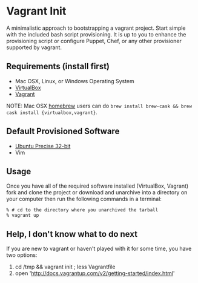 # Vagrant Init

A minimalistic approach to bootstrapping a vagrant project. Start simple with the included bash script provisioning. It is up to you to enhance the provisioning script or configure Puppet, Chef, or any other provisioner supported by
vagrant.


## Requirements (install first)

-   Mac OSX, Linux, or Windows Operating System
-   [VirtualBox](https://www.virtualbox.org/wiki/Downloads)
-   [Vagrant](http://downloads.vagrantup.com/)

NOTE: Mac OSX [homebrew][] users can do `brew install brew-cask && brew cask install {virtualbox,vagrant}`.

## Default Provisioned Software

- [Ubuntu Precise 32-bit](https://github.com/mitchellh/vagrant/wiki/Available-Vagrant-Boxes)
- Vim


## Usage

Once you have all of the required software installed (VirtualBox, Vagrant) fork and clone the project or download and unarchive into a directory on your computer then run the following commands in a terminal:

    % # cd to the directory where you unarchived the tarball
    % vagrant up

## Help, I don't know what to do next

If you are new to vagrant or haven't played with it for some time, you have two options:

1. cd /tmp && vagrant init ; less Vagrantfile
2. open 'http://docs.vagrantup.com/v2/getting-started/index.html'



[homebrew]: http://brew.sh
